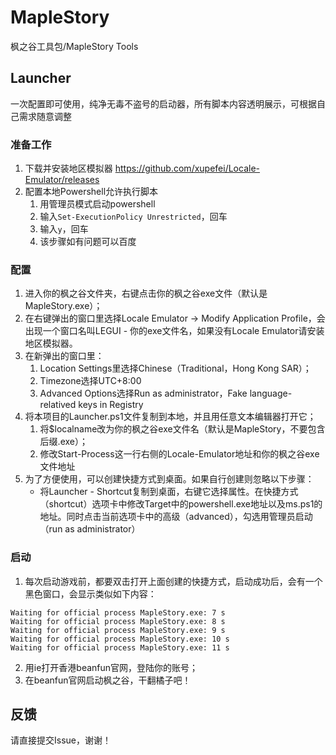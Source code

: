 # MapleStory

枫之谷工具包/MapleStory Tools

## Launcher

一次配置即可使用，纯净无毒不盗号的启动器，所有脚本内容透明展示，可根据自己需求随意调整

### 准备工作

1. 下载并安装地区模拟器 https://github.com/xupefei/Locale-Emulator/releases
2. 配置本地Powershell允许执行脚本
   1. 用管理员模式启动powershell
   2. 输入`Set-ExecutionPolicy Unrestricted`，回车
   3. 输入`y`，回车
   4. 该步骤如有问题可以百度

### 配置

1. 进入你的枫之谷文件夹，右键点击你的枫之谷exe文件（默认是MapleStory.exe）；
2. 在右键弹出的窗口里选择Locale Emulator -> Modify Application Profile，会出现一个窗口名叫LEGUI - 你的exe文件名，如果没有Locale Emulator请安装地区模拟器。
3. 在新弹出的窗口里：
   1. Location Settings里选择Chinese（Traditional，Hong Kong SAR）；
   2. Timezone选择UTC+8:00
   3. Advanced Options选择Run as administrator，Fake language-relatived keys in Registry
4. 将本项目的Launcher.ps1文件复制到本地，并且用任意文本编辑器打开它；
   1. 将$localname改为你的枫之谷exe文件名（默认是MapleStory，不要包含后缀.exe）；
   2. 修改Start-Process这一行右侧的Locale-Emulator地址和你的枫之谷exe文件地址
5. 为了方便使用，可以创建快捷方式到桌面。如果自行创建则忽略以下步骤：
   + 将Launcher - Shortcut复制到桌面，右键它选择属性。在快捷方式（shortcut）选项卡中修改Target中的powershell.exe地址以及ms.ps1的地址。同时点击当前选项卡中的高级（advanced），勾选用管理员启动（run as administrator）

### 启动

1. 每次启动游戏前，都要双击打开上面创建的快捷方式，启动成功后，会有一个黑色窗口，会显示类似如下内容：
```console
Waiting for official process MapleStory.exe: 7 s
Waiting for official process MapleStory.exe: 8 s
Waiting for official process MapleStory.exe: 9 s
Waiting for official process MapleStory.exe: 10 s
Waiting for official process MapleStory.exe: 11 s
```
2. 用ie打开香港beanfun官网，登陆你的账号；
3. 在beanfun官网启动枫之谷，干翻橘子吧！

## 反馈

请直接提交Issue，谢谢！
